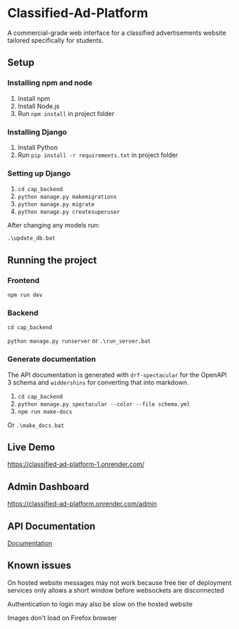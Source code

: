 # Classified-Ad-Platform

A commercial-grade web interface for a classified advertisements website tailored specifically for students.

## Setup

### Installing npm and node

1. Install npm
2. Install Node.js
3. Run `npm install` in project folder

### Installing Django

1. Install Python
2. Run `pip install -r requirements.txt` in project folder

### Setting up Django

1. `cd cap_backend`
2. `python manage.py makemigrations`
3. `python manage.py migrate`
4. `python manage.py createsuperuser`

After changing any models run:

`.\update_db.bat`

## Running the project

### Frontend

`npm run dev`

### Backend

`cd cap_backend`

`python manage.py runserver` or `.\run_server.bat`

### Generate documentation

The API documentation is generated with `drf-spectacular` for the OpenAPI 3 schema and `widdershins` for converting that into markdown.

1. `cd cap_backend`
2. `python manage.py spectacular --color --file schema.yml`
3. `npm run make-docs`

Or `.\make_docs.bat`

## Live Demo
<https://classified-ad-platform-1.onrender.com/>

## Admin Dashboard

<https://classified-ad-platform.onrender.com/admin>

## API Documentation

[Documentation](cap_backend/docs.md)

## Known issues

On hosted website messages may not work because free tier of deployment services only allows a short window before websockets are disconnected

Authentication to login may also be slow on the hosted website

Images don't load on Firefox browser
